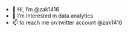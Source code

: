 - 👋 Hi, I’m @zak1416
- 👀 I’m interested in data analytics 
- 📫 to reach me on twitter account @zak1416


